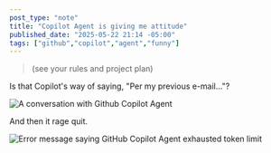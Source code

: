 ```yaml
---
post_type: "note" 
title: "Copilot Agent is giving me attitude"
published_date: "2025-05-22 21:14 -05:00"
tags: ["github","copilot","agent","funny"]
---
```


> (see your rules and project plan)

Is that Copilot's way of saying, "Per my previous e-mail..."?

![A conversation with Github Copilot Agent](http://cdn.lqdev.tech/files/images/sassy-copilot-agent.png)

And then it rage quit.

![Error message saying GitHub Copilot Agent exhausted token limit](http://cdn.lqdev.tech/files/images/copilot-agent-quit.png)